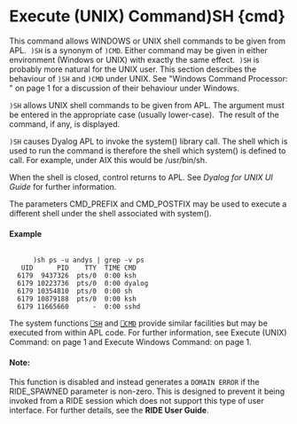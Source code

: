 




<h1 class="heading"><span class="name">Execute (UNIX) Command</span><span class="command">)SH {cmd}</span></h1>

This command allows WINDOWS or UNIX shell commands to be given from APL.  `)SH` is a synonym of `)CMD`. Either command may be given in either environment (Windows or UNIX) with exactly the same effect.  `)SH` is probably more natural for the UNIX user. This section describes the behaviour of `)SH` and `)CMD` under UNIX. See "Windows Command Processor: " on page 1 for a discussion of their behaviour under Windows.



`)SH` allows UNIX shell commands to be given from APL. The argument must be entered in the appropriate case (usually lower-case).  The result of the command, if any, is displayed.


`)SH` causes Dyalog APL to invoke the system() library call. The shell which is used to run the command is therefore the shell which system() is defined to call. For example, under AIX this would be /usr/bin/sh.


When the shell is closed, control returns to APL. See *Dyalog for UNIX UI Guide* for further information.


The parameters CMD_PREFIX and CMD_POSTFIX may be used to execute a different shell under the shell associated with system().

#### Example
```apl

      )sh ps -u andys | grep -v ps
   UID      PID    TTY  TIME CMD
  6179  9437326  pts/0  0:00 ksh
  6179 10223736  pts/0  0:00 dyalog
  6179 10354810  pts/0  0:00 sh
  6179 10879188  pts/0  0:00 ksh
  6179 11665660      -  0:00 sshd
```


The system functions [`⎕SH`](../../system-functions/system-functions-a-z/system-functions-a-z/execute-unix-command.md) and [`⎕CMD`](../../system-functions/system-functions-a-z/system-functions-a-z/execute-windows-command.md) provide similar facilities but may be executed from within APL code. For further information, see Execute (UNIX) Command:  on page 1 and Execute Windows Command:  on page 1.

#### Note:


This function is disabled and instead generates a `DOMAIN ERROR` if the RIDE_SPAWNED parameter is non-zero. This is designed to prevent it being invoked from a RIDE session which does not support this type of user interface. For further details, see the **RIDE User Guide**.



